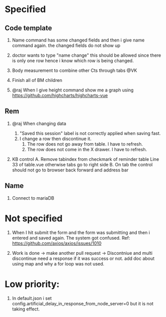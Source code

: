 # Specified

## Code template

1. Name command has some changed fields and then i give name command again. the changed fields do not show up

2. doctor wants to type "name change" this should be allowed since there is only one row hence i know which row is being changed.

3. Body measurement to combine other Cts through tabs @VK

4. Finish all of BM children

5. @raj When I give height command show me a graph using https://github.com/highcharts/highcharts-vue

## Rem

1. @raj When changing data

   1. "Saved this session" label is not correctly applied when saving fast.
   2. I change a row then discontinue it.
      1. The row does not go away from table. I have to refresh.
      2. The row does not come in the X drawer. I have to refresh.

2. KB control
   A. Remove tabindex from checkmark of reminder table Line 33 of table.vue otherwise tabs go to right side
   B. On tab the control should not go to browser back forward and address bar

## Name

1. Connect to mariaDB

# Not specified

1. When I hit submit the form and the form was submitting and then i entered and saved again. The system got confused.
   Ref: https://github.com/axios/axios/issues/1010

2. Work is done -> make another pull request -> Discontniue and multi discontinue need a response if it was success or not.
   add doc about using map and why a for loop was not used.

# Low priority:

1. In default.json i set config.artificial_delay_in_response_from_node_server=0 but it is not taking effect.

